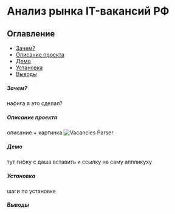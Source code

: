 # Анализ рынка IT-вакансий РФ
## Оглавление
 + [Зачем?](#why)
 + [Описание проекта](#description)
 + [Демо](#demo)
 + [Установка](#installation)
 + [Выводы](#conclusions)
 
 ##### <a name="why"></a> Зачем?
 нафига я это сделал?
 
 ##### <a name="description"></a> Описание проекта
 описание + картинка
 ![Vacancies Parser](https://user-images.githubusercontent.com/35892153/215205911-fb030c1a-24ca-48f3-810e-649aafab3169.jpg)

 ##### <a name="demo"></a> Демо
 тут гифку с даша вставить и ссылку на саму аппликуху
 
 ##### <a name="installation"></a> Установка
 шаги по установке

 ##### <a name="conclusions"></a> Выводы
 
